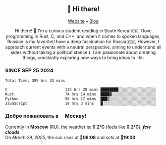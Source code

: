 <h2 align="center">👋 Hi there!</h2>
<p align="center">
  <a href="https://urdekcah.ru">Website</a> •
  <a href="https://urdekcah.blog">Blog</a>
</p>

<p align="center">
  Hi there! 👋 I'm a curious student residing in South Korea 🇰🇷. I love programming in Rust, C, and C++, and when it comes to spoken languages, Russian is my favorite(I have a deep fascination for Russia 🇷🇺, However, I approach current events with a neutral perspective, aiming to understand all sides without taking a political stance.). I am passionate about creating things, constantly exploring new ways to bring ideas to life.
</p>

### SINCE SEP 25 2024
<!--START_SECTION:waka-->
<!--LAST_WAKA_UPDATE:2025-03-28 18:31:42-->
```txt
Total Time: 399 hrs 33 mins

C                          132 hrs 20 mins ████████░░░░░░░░░░░░░░░░░   32.22 %
Rust                       74 hrs 14 mins  ████▓░░░░░░░░░░░░░░░░░░░░   18.08 %
Python                     55 hrs 17 mins  ███▒░░░░░░░░░░░░░░░░░░░░░   13.46 %
JavaScript                 19 hrs 3 mins   █░░░░░░░░░░░░░░░░░░░░░░░░   04.64 %
```
<!--END_SECTION:waka-->

<h3>Добро пожаловать в <img src="https://cdn-icons-png.flaticon.com/512/197/197408.png" width="13"/> Москву!</h3>

<!--START_SECTION:weather:moscow-->
<!--LAST_WEATHER_UPDATE:2025-03-29 01:43:57-->
Currently in **Moscow** (RU), the weather is: **0.2°C** (feels like **0.2°C**), ***few clouds***<br/>
On *March 29, 2025*, the *sun rises* at 🌅**06:08** and *sets* at 🌇**19:00**.
<!--END_SECTION:weather-->
